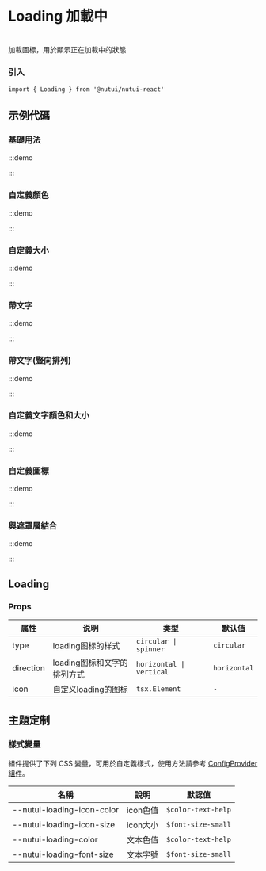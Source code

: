 # Loading 加載中

#

加載圖標，用於顯示正在加載中的狀態

### 引入

```tsx
import { Loading } from '@nutui/nutui-react'
```

## 示例代碼

### 基礎用法

:::demo

<CodeBlock src='h5/demo1.tsx'></CodeBlock>

:::

### 自定義顏色

:::demo

<CodeBlock src='h5/demo2.tsx'></CodeBlock>

:::

### 自定義大小

:::demo

<CodeBlock src='h5/demo3.tsx'></CodeBlock>

:::

### 帶文字

:::demo

<CodeBlock src='h5/demo4.tsx'></CodeBlock>

:::

### 帶文字(豎向排列)

:::demo

<CodeBlock src='h5/demo5.tsx'></CodeBlock>

:::

### 自定義文字顏色和大小

:::demo

<CodeBlock src='h5/demo6.tsx'></CodeBlock>

:::

### 自定義圖標

:::demo

<CodeBlock src='h5/demo7.tsx'></CodeBlock>

:::

### 與遮罩層結合

:::demo

<CodeBlock src='h5/demo8.tsx'></CodeBlock>

:::

## Loading

### Props

| 属性 | 说明 | 类型 | 默认值 |
| --- | --- | --- | --- |
| type | loading图标的样式 | `circular \| spinner` | `circular` |
| direction | loading图标和文字的排列方式 | `horizontal \| vertical` | `horizontal` |
| icon | 自定义loading的图标 | `tsx.Element` | `-` |

## 主題定制

### 樣式變量

組件提供了下列 CSS 變量，可用於自定義樣式，使用方法請參考 [ConfigProvider 組件](#/zh-CN/component/configprovider)。

| 名稱 | 說明 | 默認值 |
| --- | --- | --- |
| \--nutui-loading-icon-color | icon色值 | `$color-text-help` |
| \--nutui-loading-icon-size | icon大小 | `$font-size-small` |
| \--nutui-loading-color | 文本色值 | `$color-text-help` |
| \--nutui-loading-font-size | 文本字號 | `$font-size-small` |

